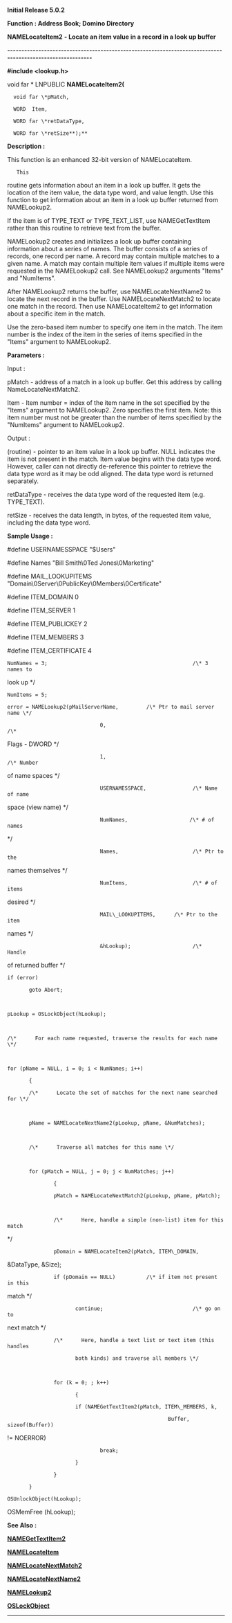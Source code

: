 




<!--
 /\* Font Definitions \*/
 @font-face
 {font-family:Courier;
 panose-1:2 7 4 9 2 2 5 2 4 4;}
@font-face
 {font-family:Helv;
 panose-1:2 11 6 4 2 2 2 3 2 4;}
@font-face
 {font-family:"Cambria Math";
 panose-1:2 4 5 3 5 4 6 3 2 4;}
 /\* Style Definitions \*/
 p.MsoNormal, li.MsoNormal, div.MsoNormal
 {margin-top:0cm;
 margin-right:0cm;
 margin-bottom:8.0pt;
 margin-left:0cm;
 line-height:107%;
 font-size:11.0pt;
 font-family:"Calibri",sans-serif;}
.MsoChpDefault
 {font-size:11.0pt;}
.MsoPapDefault
 {margin-bottom:8.0pt;
 line-height:107%;}
 /\* Page Definitions \*/
 @page WordSection1
 {size:612.0pt 792.0pt;
 margin:72.0pt 72.0pt 72.0pt 72.0pt;}
div.WordSection1
 {page:WordSection1;}
-->




**Initial Release 5.0.2**



**Function : Address Book; Domino
Directory**



**NAMELocateItem2** **- Locate an
item value in a record in a look up buffer**


**----------------------------------------------------------------------------------------------------------**



**#include <lookup.h>**



void
far \* LNPUBLIC **NAMELocateItem2(**  

      void far \*pMatch,  

      WORD  Item,  

      WORD far \*retDataType,  

      WORD far \*retSize**);**



**Description :**



This
function is an enhanced 32-bit version of NAMELocateItem. 


 


       This
routine gets information about an item in a look up buffer. It gets the
location of the item value, the data type word, and value length. Use this
function to get information about an item in a look up buffer returned from
NAMELookup2.   

  

If the item is of TYPE\_TEXT or TYPE\_TEXT\_LIST, use NAMEGetTextItem rather than
this routine to retrieve text from the buffer.  

  

NAMELookup2 creates and initializes a look up buffer containing information
about a series of names. The buffer consists of a series of records, one record
per name. A record may contain multiple matches to a given name. A match may
contain multiple item values if multiple items were requested in the
NAMELookup2 call. See NAMELookup2 arguments "Items" and
"NumItems".  

  

After NAMELookup2 returns the buffer, use NAMELocateNextName2 to locate the
next record in the buffer. Use NAMELocateNextMatch2 to locate one match in the
record. Then use NAMELocateItem2 to get information about a specific item in
the match.   

  

Use the zero-based item number to specify one item in the match. The item
number is the index of the item in the series of items specified in the
"Items" argument to NAMELookup2. 


 


**Parameters :**



Input :  

pMatch  -  address of a match in a look up buffer. Get this address by calling
NameLocateNextMatch2.  

  

Item  -  Item number = index of the item name in the set specified by the
"Items" argument to NAMELookup2. Zero specifies the first item. Note:
this item number must not be greater than the number of items specified by the
"NumItems" argument to NAMELookup2.  

  




Output :  

(routine)  -  pointer to an item value in a look up buffer. NULL indicates the
item is not present in the match. Item value begins with the data type word.
However, caller can not directly de-reference this pointer to retrieve the data
type word as it may be odd aligned. The data type word is returned separately.  

  

  

retDataType  -  receives the data type word of the requested item (e.g.
TYPE\_TEXT).  

  

retSize  -  receives the data length, in bytes, of the requested item value, including
the data type word.  

  




 **Sample Usage :**


#define USERNAMESSPACE
"$Users"  

#define Names                     "Bill Smith\0Ted Jones\0Marketing"  

#define MAIL\_LOOKUPITEMS
"Domain\0Server\0PublicKey\0Members\0Certificate"  

#define ITEM\_DOMAIN               0  

#define ITEM\_SERVER               1  

#define ITEM\_PUBLICKEY    2  

#define ITEM\_MEMBERS      3  

#define    ITEM\_CERTIFICATE 4  

      

    NumNames = 3;                                               /\* 3 names to
look up \*/  

    NumItems = 5;  

    error = NAMELookup2(pMailServerName,         /\* Ptr to mail server name \*/  

                                  0,                                    /\*
Flags - DWORD \*/  

                                  1,                                    /\* Number
of name spaces \*/  

                                  USERNAMESSPACE,               /\* Name of name
space (view name) \*/  

                                  NumNames,                    /\* # of names
\*/  

                                  Names,                        /\* Ptr to the
names themselves \*/  

                                  NumItems,                     /\* # of items
desired \*/  

                                  MAIL\_LOOKUPITEMS,      /\* Ptr to the item
names \*/  

                                  &hLookup);                    /\*  Handle
of returned buffer \*/  

    if (error)  

           goto Abort;  

  

    pLookup = OSLockObject(hLookup);  

  

    /\*      For each name requested, traverse the results for each name \*/  

  

    for (pName = NULL, i = 0; i < NumNames; i++)  

           {  

           /\*      Locate the set of matches for the next name searched for \*/  

  

           pName = NAMELocateNextName2(pLookup, pName, &NumMatches);  

  

           /\*      Traverse all matches for this name \*/  

  

           for (pMatch = NULL, j = 0; j < NumMatches; j++)  

                   {  

                   pMatch = NAMELocateNextMatch2(pLookup, pName, pMatch);  

  

                   /\*      Here, handle a simple (non-list) item for this match
\*/  

  

                   pDomain = NAMELocateItem2(pMatch, ITEM\_DOMAIN,
&DataType, &Size);  

                   if (pDomain == NULL)          /\* if item not present in this
match \*/  

                          continue;                             /\* go on to
next match \*/  

  

                   /\*      Here, handle a text list or text item (this handles  

                          both kinds) and traverse all members \*/  

  

                   for (k = 0; ; k++)  

                          {  

                          if (NAMEGetTextItem2(pMatch, ITEM\_MEMBERS, k,   

                                                        Buffer, sizeof(Buffer))
!= NOERROR)  

                                  break;  

                          }  

                   }  

           }  

    OSUnlockObject(hLookup);  

OSMemFree (hLookup);


 **See Also :**


**[NAMEGetTextItem2](notes:///8525872100478C66/61FD4E9848264AD28525620B006BA8BD/A037D015E98CD0DA8525680F005C8B14)**


**[NAMELocateItem](NAMELocateItem.md)**


**[NAMELocateNextMatch2](notes:///8525872100478C66/61FD4E9848264AD28525620B006BA8BD/B5D0BA71993006908525680F005C39A4)**


**[NAMELocateNextName2](notes:///8525872100478C66/61FD4E9848264AD28525620B006BA8BD/9E97CC057B405B358525680F005C021E)**


**[NAMELookup2](notes:///8525872100478C66/61FD4E9848264AD28525620B006BA8BD/7B7DBB5F82E0197E482573FB00323579)**


**[OSLockObject](OSLockObject.md)**



----------------------------------------------------------------------------------------------------------


 





